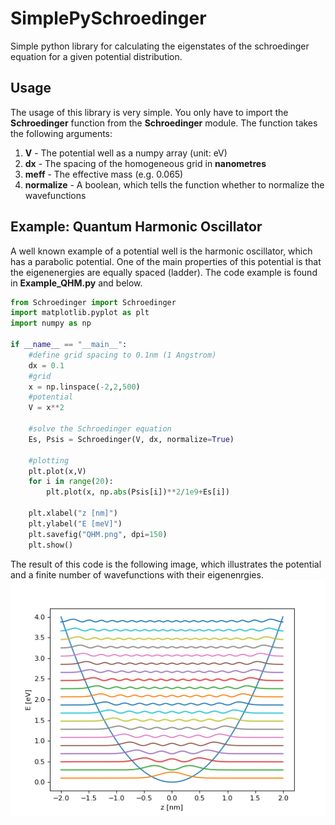 # SimplePySchroedinger
Simple python library for calculating the eigenstates of the schroedinger equation for a given potential distribution.

## Usage
The usage of this library is very simple. You only have to import the **Schroedinger** function from the **Schroedinger** module. The function takes the following arguments:

1. **V** - The potential well as a numpy array (unit: eV)
1. **dx** - The spacing of the homogeneous grid in **nanometres**
1. **meff** - The effective mass (e.g. 0.065)
1. **normalize** - A boolean, which tells the function whether to normalize the wavefunctions

## Example: Quantum Harmonic Oscillator
A well known example of a potential well is the harmonic oscillator, which has a parabolic potential. One of the main properties of this potential is that the eigenenergies are equally spaced (ladder). The code example is found in **Example_QHM.py** and below.

```python
from Schroedinger import Schroedinger
import matplotlib.pyplot as plt
import numpy as np

if __name__ == "__main__":
    #define grid spacing to 0.1nm (1 Angstrom)
    dx = 0.1
    #grid
    x = np.linspace(-2,2,500)
    #potential
    V = x**2

    #solve the Schroedinger equation
    Es, Psis = Schroedinger(V, dx, normalize=True)

    #plotting
    plt.plot(x,V)
    for i in range(20):
	    plt.plot(x, np.abs(Psis[i])**2/1e9+Es[i])

    plt.xlabel("z [nm]")
    plt.ylabel("E [meV]")
    plt.savefig("QHM.png", dpi=150)
    plt.show()
```
The result of this code is the following image, which illustrates the potential and a finite number of wavefunctions with their eigenenrgies.
![QHM Solution](./QHM.png)